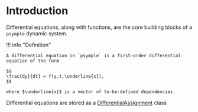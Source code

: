 # Introduction

Differential equations, along with functions, are the core building blocks of a `psymple` dynamic system. 

!!! info "Definition"

    A differential equation in `psymple` is a first-order differential equation of the form 
    
    $$ 
    \frac{dy}{dt} = f(y,t,\underline{x}),
    $$
    
    where $\underline{x}$ is a vector of to-be-defined dependencies.

Differential equations are stored as a [DifferentialAssignment](docs.assignments.md#differential-assignment) class

